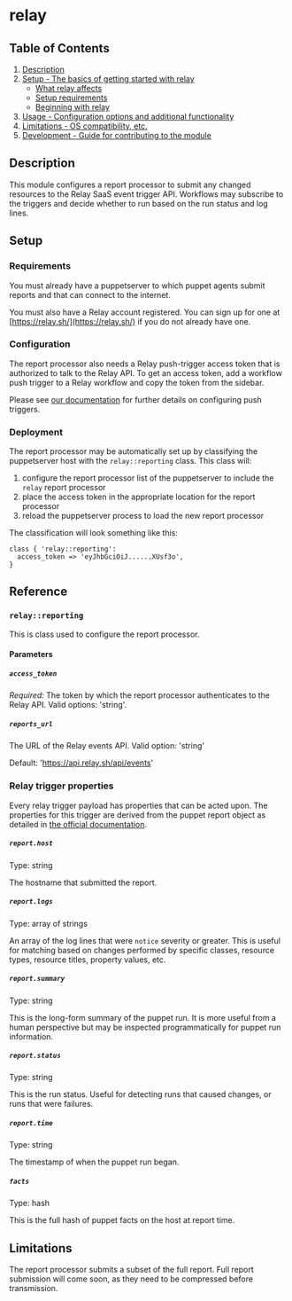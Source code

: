 # relay

## Table of Contents

1. [Description](#description)
1. [Setup - The basics of getting started with relay](#setup)
    * [What relay affects](#what-relay-affects)
    * [Setup requirements](#setup-requirements)
    * [Beginning with relay](#beginning-with-relay)
1. [Usage - Configuration options and additional functionality](#usage)
1. [Limitations - OS compatibility, etc.](#limitations)
1. [Development - Guide for contributing to the module](#development)

## Description

This module configures a report processor to submit any changed resources to
the Relay SaaS event trigger API. Workflows may subscribe to the triggers and
decide whether to run based on the run status and log lines.

## Setup

### Requirements

You must already have a puppetserver to which puppet agents submit reports and
that can connect to the internet.

You must also have a Relay account registered. You can sign up for one at
[https://relay.sh/](https://relay.sh/) if you do not already have one.

### Configuration

The report processor also needs a Relay push-trigger access token that is
authorized to talk to the Relay API. To get an access token, add a workflow
push trigger to a Relay workflow and copy the token from the sidebar.

Please see [our
documentation](https://relay.sh/docs/reference/relay-workflows/#push) for
further details on configuring push triggers.

### Deployment

The report processor may be automatically set up by classifying the
puppetserver host with the `relay::reporting` class. This class will:

1. configure the report processor list of the puppetserver to include the
   `relay` report processor
1. place the access token in the appropriate location for the report processor
1. reload the puppetserver process to load the new report processor

The classification will look something like this:

```puppet
class { 'relay::reporting':
  access_token => 'eyJhbGciOiJ......XUsf3o',
}
```

<!--
## Usage


TODO This area needs filling out.

This should describe how to have steps that actually act on the changed
resources and the state of a report, but I think that will have to come later

* Create a push trigger in a workflow
* classify any puppet primary servers and compile servers with the class
* and workflow steps to act on status and logs

-->

## Reference

### `relay::reporting`

This is class used to configure the report processor.

#### Parameters

##### `access_token`

*Required:* The token by which the report processor authenticates to the Relay
API. Valid options: 'string'.

##### `reports_url`

The URL of the Relay events API. Valid option: 'string'

Default: 'https://api.relay.sh/api/events'

### Relay trigger properties

Every relay trigger payload has properties that can be acted upon. The
properties for this trigger are derived from the puppet report object as
detailed in [the official
documentation](https://puppet.com/docs/puppet/6.17/format_report.html).

##### `report.host`

Type: string

The hostname that submitted the report.

##### `report.logs`

Type: array of strings

An array of the log lines that were `notice` severity or greater. This is
useful for matching based on changes performed by specific classes, resource
types, resource titles, property values, etc.

##### `report.summary`

Type: string

This is the long-form summary of the puppet run. It is more useful from a human
perspective but may be inspected programmatically for puppet run information.

##### `report.status`

Type: string

This is the run status. Useful for detecting runs that caused changes, or runs
that were failures.

##### `report.time`

Type: string

The timestamp of when the puppet run began.

##### `facts`

Type: hash

This is the full hash of puppet facts on the host at report time.

## Limitations

The report processor submits a subset of the full report. Full report
submission will come soon, as they need to be compressed before transmission.
